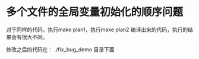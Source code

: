 # 多个文件的全局变量初始化的顺序问题

对于同样的代码，执行make plan1，执行make plan2 编译出来的代码，执行的结果会有很大不同。

修改之后的代码在：
./fix_bug_demo 目录下面